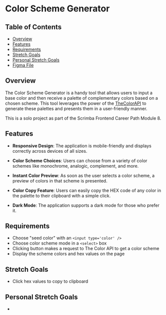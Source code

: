 # Color Scheme Generator

## Table of Contents
- [Overview](#overview)
- [Features](#features)
- [Requirements](#requirements)
- [Stretch Goals](#stretch-goals)
- [Personal Stretch Goals](#personal-stretch-goals)
- [Figma File](#figma-file)

## Overview

The Color Scheme Generator is a handy tool that allows users to input a base color and then receive a palette of complementary colors based on a chosen scheme. This tool leverages the power of the [TheColorAPI](https://www.thecolorapi.com/) to generate these palettes and presents them in a user-friendly manner.

This is a solo project as part of the Scrimba Frontend Career Path Module 8. 

## Features

- **Responsive Design**: The application is mobile-friendly and displays correctly across devices of all sizes.
  
- **Color Scheme Choices**: Users can choose from a variety of color schemes like monochrome, analogic, complement, and more.

- **Instant Color Preview**: As soon as the user selects a color scheme, a preview of colors in that scheme is presented.

- **Color Copy Feature**: Users can easily copy the HEX code of any color in the palette to their clipboard with a simple click.

- **Dark Mode**: The application supports a dark mode for those who prefer it.

## Requirements

- Choose "seed color" with an `<input type='color' />`
- Choose color scheme mode in a `<select>` box
- Clicking button makes a request to The Color API to get a color scheme 
- Display the scheme colors and hex values on the page 

## Stretch Goals

- Click hex values to copy to clipboard 

## Personal Stretch Goals

- 
